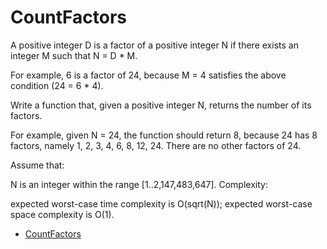 # CountFactors

A positive integer D is a factor of a positive integer N if there exists an integer M such that N = D \* M.

For example, 6 is a factor of 24, because M = 4 satisfies the above condition (24 = 6 \* 4).

Write a function that, given a positive integer N, returns the number of its factors.

For example, given N = 24, the function should return 8, because 24 has 8 factors, namely 1, 2, 3, 4, 6, 8, 12, 24. There are no other factors of 24.

Assume that:

N is an integer within the range [1..2,147,483,647]. Complexity:

expected worst-case time complexity is O(sqrt(N)); expected worst-case space complexity is O(1).

- [CountFactors][0]

[0]: https://github.com/jonasraoni/codility/blob/40776048e457e6030c123c60cd2acef4465d3a46/Lesson%2010%20-%20Prime%20and%20composite%20numbers/CountFactors.md 'CountFactors'
